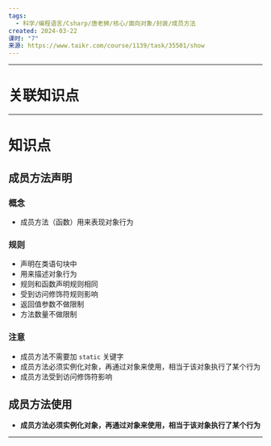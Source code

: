 ```yaml
---
tags:
  - 科学/编程语言/Csharp/唐老狮/核心/面向对象/封装/成员方法
created: 2024-03-22
课时: "7"
来源: https://www.taikr.com/course/1139/task/35501/show
---
```


---
# 关联知识点



---
# 知识点

## 成员方法声明

### 概念

- 成员方法（函数）用来表现对象行为
### 规则

- 声明在类语句块中
- 用来描述对象行为
- 规则和函数声明规则相同
- 受到访问修饰符规则影响
- 返回值参数不做限制
- 方法数量不做限制
### 注意

- 成员方法不需要加 `static` 关键字
- 成员方法必须实例化对象，再通过对象来使用，相当于该对象执行了某个行为
- 成员方法受到访问修饰符影响
## 成员方法使用

- **成员方法必须实例化对象，再通过对象来使用，相当于该对象执行了某个行为**

---

